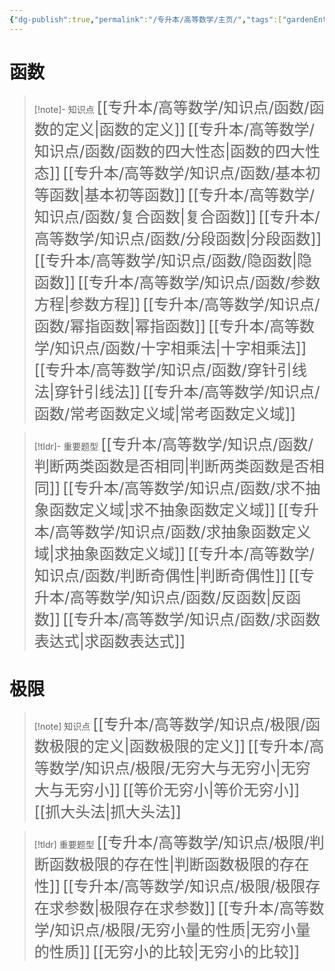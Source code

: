 ```yaml
---
{"dg-publish":true,"permalink":"/专升本/高等数学/主页/","tags":["gardenEntry"],"noteIcon":""}
---
```


# 函数
> [!note]- 知识点
> <font size="5">[[专升本/高等数学/知识点/函数/函数的定义\|函数的定义]]</font>
> <font size="5">[[专升本/高等数学/知识点/函数/函数的四大性态\|函数的四大性态]]</font>
> <font size="5">[[专升本/高等数学/知识点/函数/基本初等函数\|基本初等函数]]</font>
> <font size="5">[[专升本/高等数学/知识点/函数/复合函数\|复合函数]]</font>
> <font size="5">[[专升本/高等数学/知识点/函数/分段函数\|分段函数]]</font>
> <font size="5">[[专升本/高等数学/知识点/函数/隐函数\|隐函数]]</font>
> <font size="5">[[专升本/高等数学/知识点/函数/参数方程\|参数方程]]</font>
> <font size="5">[[专升本/高等数学/知识点/函数/幂指函数\|幂指函数]]</font>
><font size="5">[[专升本/高等数学/知识点/函数/十字相乘法\|十字相乘法]]</font>
> <font size="5">[[专升本/高等数学/知识点/函数/穿针引线法\|穿针引线法]]</font>
> <font size="5">[[专升本/高等数学/知识点/函数/常考函数定义域\|常考函数定义域]]</font>

> [!tldr]- 重要题型
> <font size="5">[[专升本/高等数学/知识点/函数/判断两类函数是否相同\|判断两类函数是否相同]]</font>
> <font size="5">[[专升本/高等数学/知识点/函数/求不抽象函数定义域\|求不抽象函数定义域]]</font>
> <font size="5">[[专升本/高等数学/知识点/函数/求抽象函数定义域\|求抽象函数定义域]]</font>
> <font size="5">[[专升本/高等数学/知识点/函数/判断奇偶性\|判断奇偶性]]</font>
> <font size="5">[[专升本/高等数学/知识点/函数/反函数\|反函数]]</font>
> <font size="5">[[专升本/高等数学/知识点/函数/求函数表达式\|求函数表达式]]</font>
# 极限
> [!note] 知识点
> <font size="5">[[专升本/高等数学/知识点/极限/函数极限的定义\|函数极限的定义]]</font>
> <font size="5">[[专升本/高等数学/知识点/极限/无穷大与无穷小\|无穷大与无穷小]]</font>
> <font size="5">[[等价无穷小\|等价无穷小]]</font>
> <font size="5">[[抓大头法\|抓大头法]]</font>

> [!tldr] 重要题型
> <font size="5">[[专升本/高等数学/知识点/极限/判断函数极限的存在性\|判断函数极限的存在性]]</font>
> <font size="5">[[专升本/高等数学/知识点/极限/极限存在求参数\|极限存在求参数]]</font>
> <font size="5">[[专升本/高等数学/知识点/极限/无穷小量的性质\|无穷小量的性质]]</font>
> <font size="5">[[无穷小的比较\|无穷小的比较]]</font>
